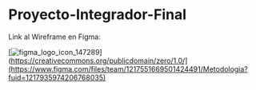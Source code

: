 # Proyecto-Integrador-Final

Link al Wireframe en Figma:

[![figma_logo_icon_147289](https://user-images.githubusercontent.com/103141811/225666687-4ce263e2-e8da-4f9f-8a75-2e4152ad2f35.svg)](https://creativecommons.org/publicdomain/zero/1.0/](https://www.figma.com/files/team/1217551669501424491/Metodologia?fuid=1217935974206768035)
